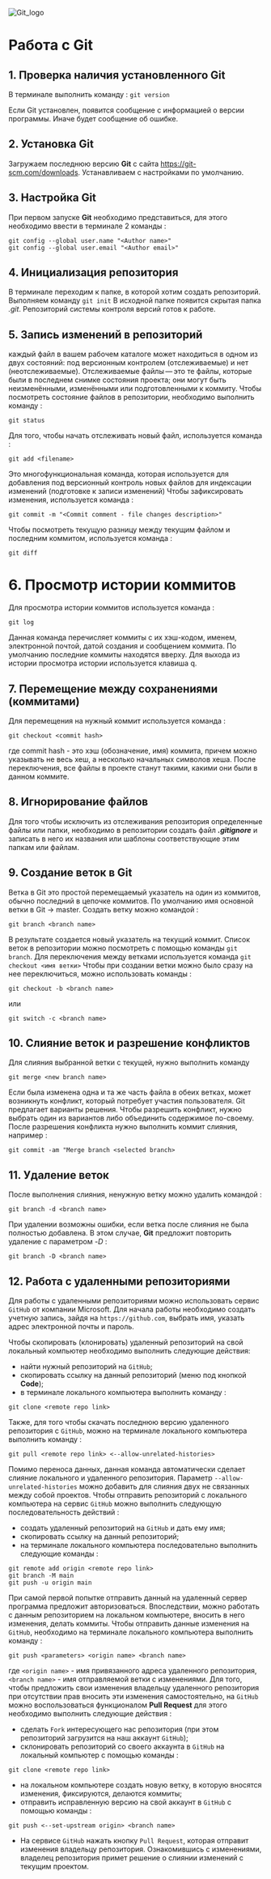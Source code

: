 ![Git_logo](git.gif)
# Работа с Git
## 1. Проверка наличия установленного Git
В терминале выполнить команду : `git version`

Если Git установлен, появится сообщение с информацией о версии программы. Иначе будет сообщение об ошибке.

## 2. Установка Git
Загружаем последнюю версию **Git** c сайта https://git-scm.com/downloads.
Устанавливаем с настройками по умолчанию.

## 3. Настройка Git
При первом запуске **Git** необходимо представиться, для этого необходимо ввести в терминале 2 команды :
```
git config --global user.name "<Author name>"
git config --global user.email "<Author email>"
```
## 4. Инициализация репозитория
В терминале переходим к папке, в которой хотим создать репозиторий. Выполняем команду ` git init `
В исходной папке появится скрытая папка *.git*. Репозиторий системы контроля версий готов к работе.

## 5. Запись изменений в репозиторий
каждый файл в вашем рабочем каталоге может находиться в одном из двух состояний: под версионным контролем (отслеживаемые) и нет (неотслеживаемые). Отслеживаемые файлы — это те файлы, которые были в последнем снимке состояния проекта; они могут быть неизменёнными, изменёнными или подготовленными к коммиту.
Чтобы посмотреть состояние файлов в репозитории, необходимо выполнить команду :
```
git status
```
Для того, чтобы начать отслеживать новый файл, используется команда :
```
git add <filename>
```
Это многофункциональная команда, которая используется для добавления под версионный контроль новых файлов для индексации изменений (подготовке к записи изменений)
Чтобы зафиксировать изменения, используется команда :
```
git commit -m "<Commit comment - file changes description>"
```
Чтобы посмотреть текущую разницу между текущим файлом и последним коммитом, используется команда :
```
git diff
```
# 6. Просмотр истории коммитов
Для просмотра истории коммитов используется команда :
```
git log
```
Данная команда перечисляет коммиты с их хэш-кодом, именем, электронной почтой, датой создания и сообщением коммита.
По умолчанию последние коммиты находятся вверху.
Для выхода из истории просмотра истории используется клавиша q.

## 7. Перемещение между сохранениями (коммитами)
Для перемещения на нужный коммит используется команда :
```
git checkout <commit hash>
```
где commit hash - это хэш (обозначение, имя) коммита, причем можно указывать не весь хеш, а несколько начальных символов хеша. После переключения, все файлы в проекте станут такими, какими они были в данном коммите.

## 8. Игнорирование файлов
Для того чтобы исключить из отслеживания репозитория определенные файлы или папки, необходимо в репозитории создать файл ***.gitignore*** и записать в него их названия или шаблоны соответствующие этим папкам или файлам.

## 9. Создание веток в Git
Ветка в Git это простой перемещаемый указатель на один из коммитов, обычно последний в цепочке коммитов. По умолчанию имя основной ветки в Git -> master.
Создать ветку можно командой :
```
git branch <branch name>
```
В результате создается новый указатель на текущий коммит. Список веток в репозитории можно посмотреть с помощью команды ` git branch `.
Для переключения между ветками используется команда ` git checkout <имя ветки> `
Чтобы при создании ветки можно было сразу на нее переключиться, можно использовать команды :
```
git checkout -b <branch name>
```
или
```
git switch -c <branch name>
```
## 10. Слияние веток и разрешение конфликтов
Для слияния выбранной ветки с текущей, нужно выполнить команду
```
git merge <new branch name>
```
Если была изменена одна и та же часть файла в обеих ветках, может возникнуть конфликт, который потребует участия пользователя. Git предлагает варианты решения.
Чтобы разрешить конфликт, нужно выбрать один из вариантов либо объединить содержимое по-своему.
После разрешения конфликта нужно выполнить коммит слияния, например :
```
git commit -am "Merge branch <selected branch>
```
## 11. Удаление веток
После выполнения слияния, ненужную ветку можно удалить командой :
```
git branch -d <branch name>
```
При удалении возможны ошибки, если ветка после слияния не была полностью добавлена. В этом случае, **Git** предложит повторить удаление с параметром *-D* :
```
git branch -D <branch name>
```
## 12. Работа с удаленными репозиториями
Для работы с удаленными репозиториями можно использовать сервис `GitHub` от компании Microsoft. Для начала работы необходимо создать учетную запись, зайдя на `https://github.com`, выбрать имя, указать адрес электронной почты и пароль.

Чтобы скопировать (клонировать) удаленный репозиторий на свой локальный компьютер необходимо выполнить следующие действия:

- найти нужный репозиторий на `GitHub`;
- скопировать ссылку на данный репозиторий (меню под кнопкой **Code**);
- в терминале локального компьютера выполнить команду :
```
git clone <remote repo link>
```
Также, для того чтобы скачать последнюю версию удаленного репозитория с `GitHub`, можно на терминале локального компьютера выполнить команду :
```
git pull <remote repo link> <--allow-unrelated-histories>
```
Помимо переноса данных, данная команда автоматически сделает слияние локального и удаленного репозитория. Параметр `--allow-unrelated-histories` можно добавить для слияния двух не связанных между собой проектов. 
Чтобы отправить репозиторий с локального компьютера на сервис `GitHub` можно выполнить следующую последовательность действий :

- cоздать удаленный репозиторий на `GitHub` и дать ему имя;
- cкопировать ссылку на данный репозиторий;
- на терминале локального компьютера последовательно выполнить следующие команды :
```
git remote add origin <remote repo link> 
git branch -M main
git push -u origin main
```
При самой первой попытке отправить данный на удаленный сервер программа предложит авторизоваться.
Впоследствии, можно работать с данным репозиторием на локальном компьютере, вносить в него изменения, делать коммиты. Чтобы отправить данные изменения на `GitHub`, необходимо на терминале локального компьютера выполнить команду :
```
git push <parameters> <origin name> <branch name>
```
где `<origin name>` - имя привязанного адреса удаленного репозитория, `<branch name>` - имя отправляемой ветки с изменениями. 
Для того, чтобы предложить свои изменения владельцу удаленного репозитория при отсутствии прав вносить эти изменения самостоятельно, на `GitHub` можно воспользоваться функционалом **Pull Request** для этого необходимо выполнить следующие действия :

- cделать `Fork` интересующего нас репозитория (при этом репозиторий загрузится на наш аккаунт `GitHub`);
- cклонировать репозиторий со своего аккаунта в `GitHub` на локальный компьютер с помощью команды :
```
git clone <remote repo link>
```
- на локальном компьютере создать новую ветку, в которую вносятся изменения, фиксируются, делаются коммиты;
- отправить исправленную версию на свой аккаунт в `GitHub` с помощью команды :
```
git push <--set-upstream origin> <branch name>
```
* На сервисе `GitHub` нажать кнопку `Pull Request`, которая отправит изменения владельцу репозитория. Ознакомившись с изменениями, владелец репозитория примет решение о слиянии изменений с текущим проектом.